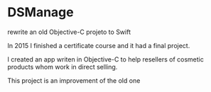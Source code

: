 # DSManage
rewrite an old Objective-C projeto to Swift

In 2015 I finished a certificate course and it had a final project.

I created an app writen in Objective-C to help resellers of cosmetic products whom work in direct selling.

This project is an improvement of the old one
